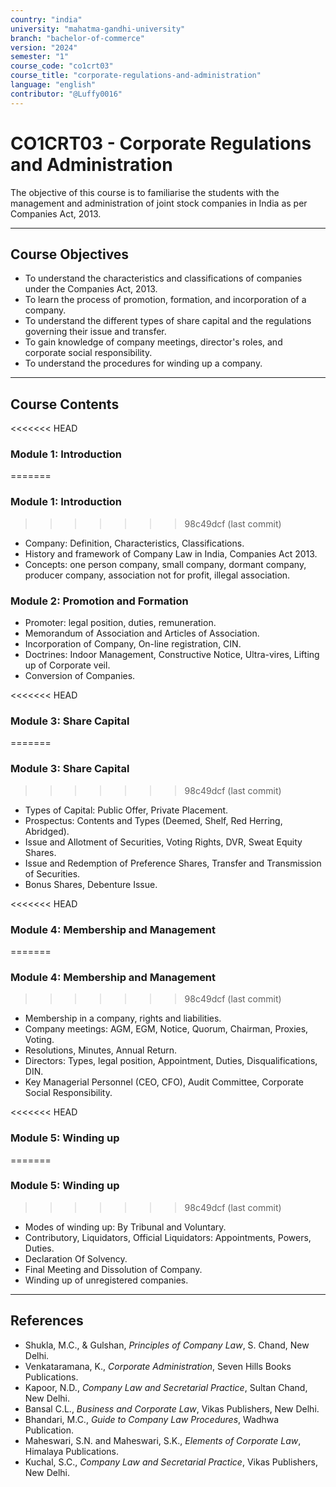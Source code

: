 ```yaml
---
country: "india"
university: "mahatma-gandhi-university"
branch: "bachelor-of-commerce"
version: "2024"
semester: "1"
course_code: "co1crt03"
course_title: "corporate-regulations-and-administration"
language: "english"
contributor: "@Luffy0016"
---
```

# CO1CRT03 - Corporate Regulations and Administration

The objective of this course is to familiarise the students with the management and administration of joint stock companies in India as per Companies Act, 2013.

---
## Course Objectives

* To understand the characteristics and classifications of companies under the Companies Act, 2013.
* To learn the process of promotion, formation, and incorporation of a company.
* To understand the different types of share capital and the regulations governing their issue and transfer.
* To gain knowledge of company meetings, director's roles, and corporate social responsibility.
* To understand the procedures for winding up a company.

---
## Course Contents

<<<<<<< HEAD
### Module 1: Introduction 
=======
### Module 1: Introduction  
>>>>>>> 98c49dcf (last  commit)
* Company: Definition, Characteristics, Classifications.
* History and framework of Company Law in India, Companies Act 2013.
* Concepts: one person company, small company, dormant company, producer company, association not for profit, illegal association.

### Module 2: Promotion and Formation 
* Promoter: legal position, duties, remuneration.
* Memorandum of Association and Articles of Association.
* Incorporation of Company, On-line registration, CIN.
* Doctrines: Indoor Management, Constructive Notice, Ultra-vires, Lifting up of Corporate veil.
* Conversion of Companies.

<<<<<<< HEAD
### Module 3: Share Capital 
=======
### Module 3: Share Capital  
>>>>>>> 98c49dcf (last  commit)
* Types of Capital: Public Offer, Private Placement.
* Prospectus: Contents and Types (Deemed, Shelf, Red Herring, Abridged).
* Issue and Allotment of Securities, Voting Rights, DVR, Sweat Equity Shares.
* Issue and Redemption of Preference Shares, Transfer and Transmission of Securities.
* Bonus Shares, Debenture Issue.

<<<<<<< HEAD
### Module 4: Membership and Management 
=======
### Module 4: Membership and Management  
>>>>>>> 98c49dcf (last  commit)
* Membership in a company, rights and liabilities.
* Company meetings: AGM, EGM, Notice, Quorum, Chairman, Proxies, Voting.
* Resolutions, Minutes, Annual Return.
* Directors: Types, legal position, Appointment, Duties, Disqualifications, DIN.
* Key Managerial Personnel (CEO, CFO), Audit Committee, Corporate Social Responsibility.

<<<<<<< HEAD
### Module 5: Winding up 
=======
### Module 5: Winding up  
>>>>>>> 98c49dcf (last  commit)
* Modes of winding up: By Tribunal and Voluntary.
* Contributory, Liquidators, Official Liquidators: Appointments, Powers, Duties.
* Declaration Of Solvency.
* Final Meeting and Dissolution of Company.
* Winding up of unregistered companies.

---
## References
* Shukla, M.C., & Gulshan, *Principles of Company Law*, S. Chand, New Delhi.
* Venkataramana, K., *Corporate Administration*, Seven Hills Books Publications.
* Kapoor, N.D., *Company Law and Secretarial Practice*, Sultan Chand, New Delhi.
* Bansal C.L., *Business and Corporate Law*, Vikas Publishers, New Delhi.
* Bhandari, M.C., *Guide to Company Law Procedures*, Wadhwa Publication.
* Maheswari, S.N. and Maheswari, S.K., *Elements of Corporate Law*, Himalaya Publications.
* Kuchal, S.C., *Company Law and Secretarial Practice*, Vikas Publishers, New Delhi.
